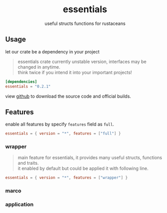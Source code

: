 # <center>essentials</center>
<center>useful structs functions for rustaceans</center>


## Usage
let our crate be a dependency in your project
> essentials crate currently unstable version, 
> interfaces may be changed in anytime.  
> think twice if you intend it into your important projects!  
```toml
[dependencies]
essentials = "0.2.1"
````
view [github](https://github.com/Nishikigii/essentials.rs) to download the source code and official builds.

## Features
enable all features by specify `features` field as `full`.  
```toml
essentials = { version = "*", features = ["full"] }
```

### wrapper
> main feature for essentials, it provides many useful structs, functions and traits.     
> it enabled by default but could be applied it with following line.
```toml
essentials = { version = "*", features = ["wrapper"] }
```

### marco
### application